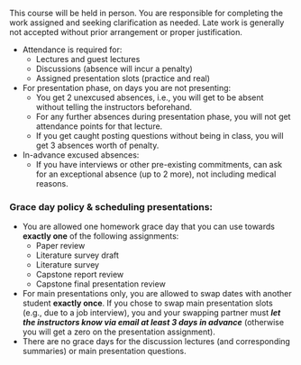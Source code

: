 This course will be held in person. You are responsible for completing the work assigned and seeking clarification as needed. Late work is generally not accepted without prior arrangement or proper justification.

- Attendance is required for:
  - Lectures and guest lectures
  - Discussions (absence will incur a penalty)
  - Assigned presentation slots (practice and real)
- For presentation phase, on days you are not presenting:
  - You get 2 unexcused absences, i.e., you will get to be absent without telling the instructors beforehand.
  - For any further absences during presentation phase, you will not get attendance points for that lecture.
  - If you get caught posting questions without being in class, you will get 3 absences worth of penalty.
- In-advance excused absences: 
  - If you have interviews or other pre-existing commitments, can ask for an exceptional absence (up to 2 more), not including medical reasons.

### Grace day policy & scheduling presentations:

- You are allowed one homework grace day that you can use towards **exactly one** of the following assignments:
  - Paper review
  - Literature survey draft
  - Literature survey
  - Capstone report review
  - Capstone final presentation review
- For main presentations only, you are allowed to swap dates with another student **exactly once**. If you chose to swap main presentation slots (e.g., due to a job interview), you and your swapping partner must ***let the instructors know via email at least 3 days in advance*** (otherwise you will get a zero on the presentation assignment).
- There are no grace days for the discussion lectures (and corresponding summaries) or main presentation questions.